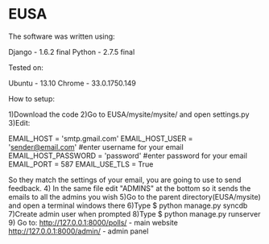 EUSA
====

The software was written using:

Django - 1.6.2 final
Python - 2.7.5 final


Tested on:

Ubuntu - 13.10
Chrome - 33.0.1750.149

How to setup:

1)Download the code
2)Go to EUSA/mysite/mysite/ and open settings.py
3)Edit:

  EMAIL_HOST              = 'smtp.gmail.com'
  EMAIL_HOST_USER         = 'sender@email.com'               #enter username for your email
  EMAIL_HOST_PASSWORD     = 'password'                       #enter password for your email
  EMAIL_PORT              = 587
  EMAIL_USE_TLS           = True
  
  So they match the settings of your email, you are going to use to send feedback.
4) In the same file edit "ADMINS" at the bottom so it sends the emails to all the admins you wish
5)Go to the parent directory(EUSA/mysite) and open a terminal windows there
6)Type
  $ python manage.py syncdb
7)Create admin user when prompted
8)Type
  $ python manage.py runserver
9) Go to:
  http://127.0.0.1:8000/polls/ - main website
  http://127.0.0.1:8000/admin/ - admin panel

